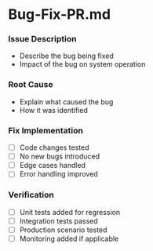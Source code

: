 # Bug-Fix-PR.md

### Issue Description
- Describe the bug being fixed
- Impact of the bug on system operation

### Root Cause
- Explain what caused the bug
- How it was identified

### Fix Implementation
- [ ] Code changes tested
- [ ] No new bugs introduced
- [ ] Edge cases handled
- [ ] Error handling improved

### Verification
- [ ] Unit tests added for regression
- [ ] Integration tests passed
- [ ] Production scenario tested
- [ ] Monitoring added if applicable
